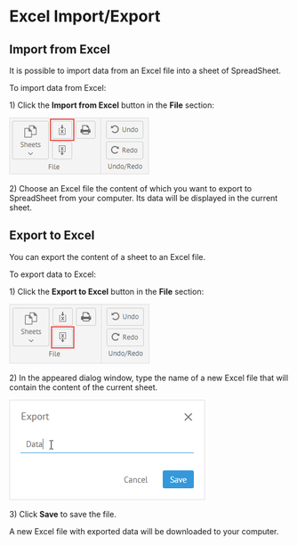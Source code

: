 # Excel Import/Export

## Import from Excel

It is possible to import data from an Excel file into a sheet of SpreadSheet.

To import data from Excel:

1\) Click the **Import from Excel** button in the **File** section:

![Import from Excel](.gitbook/assets/import_from_excel.png)

2\) Choose an Excel file the content of which you want to export to SpreadSheet from your computer. Its data will be displayed in the current sheet.

## Export to Excel

You can export the content of a sheet to an Excel file.

To export data to Excel:

1\) Click the **Export to Excel** button in the **File** section:

![Export to Excel](.gitbook/assets/export_to_excel.png)

2\) In the appeared dialog window, type the name of a new Excel file that will contain the content of the current sheet.

![Export to Excel Popup](.gitbook/assets/export_to_excel_popup.png)

3\) Click **Save** to save the file.

A new Excel file with exported data will be downloaded to your computer.

